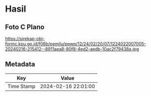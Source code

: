 # Hasil

## Foto C Plano

https://sirekap-obj-formc.kpu.go.id/f06b/pemilu/ppwp/12/24/02/20/07/1224022007005-20240216-215412--8911aea8-80f8-4ed2-aedb-10ac2f79438a.jpg


## Metadata

| Key        | Value               |
| ---------- | ------------------- |
| Time Stamp | 2024-02-16 22:01:00 |



